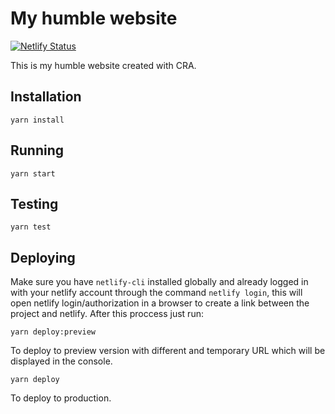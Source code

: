# My humble website

[![Netlify Status](https://api.netlify.com/api/v1/badges/13d21e17-86f2-428a-8307-93ab9a2b6106/deploy-status)](https://app.netlify.com/sites/isensee/deploys)

This is my humble website created with CRA.

## Installation

```
yarn install
```

## Running

```
yarn start
```

## Testing

```
yarn test
```

## Deploying

Make sure you have `netlify-cli` installed globally and already logged in with your netlify account through the command `netlify login`, this will open netlify login/authorization in a browser to create a link between the project and netlify.
After this proccess just run:

```
yarn deploy:preview
```
To deploy to preview version with different and temporary URL which will be displayed in the console.

```
yarn deploy
```
To deploy to production.
